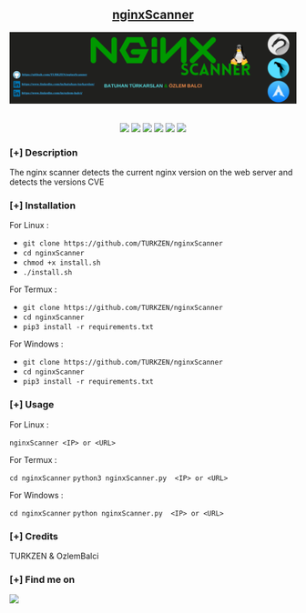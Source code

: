 <h2 align="center"><u>nginxScanner</u></h2>

![banner !](images/banner.png)

<p align="center">
<br>
    <img src="https://img.shields.io/badge/Author-Batuhan Türkarslan-magenta?style=flat-square">
    <img src="https://img.shields.io/badge/Author-Özlem Balcı-magenta?style=flat-square">
    <img src="https://img.shields.io/badge/Open%20Source-Yes-orange?style=flat-square">
    <img src="https://img.shields.io/badge/Maintained-Yes-cyan?style=flat-square">
    <img src="https://img.shields.io/badge/Made%20In-Turkey-green?style=flat-square">
    <img src="https://img.shields.io/badge/Written%20In-Python-blue?style=flat-square">
</p>

### [+] Description
The nginx scanner detects the current nginx version on the web server and detects the versions CVE

### [+] Installation
  For Linux :
 - `git clone https://github.com/TURKZEN/nginxScanner`
 - `cd nginxScanner`
 - `chmod +x install.sh`
  - `./install.sh`

  For Termux : 

  - `git clone https://github.com/TURKZEN/nginxScanner`
  - `cd nginxScanner`
  - `pip3 install -r requirements.txt`

  For Windows :

  - `git clone https://github.com/TURKZEN/nginxScanner`
  - `cd nginxScanner`
  - `pip3 install -r requirements.txt`

### [+] Usage
For Linux :

`nginxScanner <IP> or <URL> `

For Termux : 

`cd nginxScanner`
`python3 nginxScanner.py  <IP> or <URL> `

For Windows :

`cd nginxScanner`
`python nginxScanner.py  <IP> or <URL> `
### [+] Credits 
 TURKZEN & OzlemBalci
 

### [+] Find me on 
<a href="mailto:batuhanthd@gmail.com" target="_blank"><img src="https://img.shields.io/badge/Email-batuhanthd@gmail.com-blue?style=for-the-badge&logo=gmail"></a>


